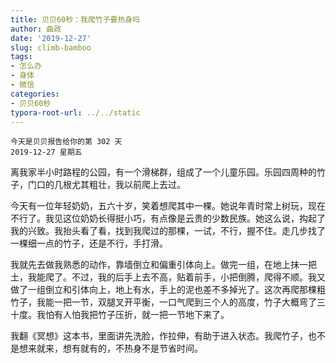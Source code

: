 ```yaml
---
title: 贝贝60秒：我爬竹子要热身吗
author: 曲政
date: '2019-12-27'
slug: climb-bamboo
tags:
- 怎么办
- 身体
- 微信
categories:
- 贝贝60秒
typora-root-url: ../../static
---
```

```
今天是贝贝报告给你的第 302 天   
2019-12-27 星期五
```

离我家半小时路程的公园，有一个滑梯群，组成了一个儿童乐园。乐园四周种的竹子，门口的几根尤其粗壮，我以前爬上去过。

今天有一位年轻奶奶，五六十岁，笑着想爬其中一棵。她说年青时常上树玩，现在不行了。我见这位奶奶长得挺小巧，有点像是云贵的少数民族。她这么说，抅起了我的兴致。我抬头看了看，找到我爬过的那棵，一试，不行，握不住。走几步找了一棵细一点的竹子，还是不行，手打滑。

我就先去做我熟悉的动作，靠墙倒立和偏重引体向上。做完一组，在地上抹一把土，我能爬了。不过，我的后手上去不高，贴着前手，小把倒腾，爬得不顺。我又做了一组倒立和引体向上，地上有水，手上的泥也差不多掉光了。这次再爬那棵粗竹子，我能一把一节，双腿叉开平衡，一口气爬到三个人的高度，竹子大概弯了三十度。我怕有人怕我把竹子压折，就一把一节地下来了。

我翻《冥想》这本书，里面讲先洗脸，作拉伸，有助于进入状态。我爬竹子，也不是想来就来，想有就有的，不热身不是节省时间。